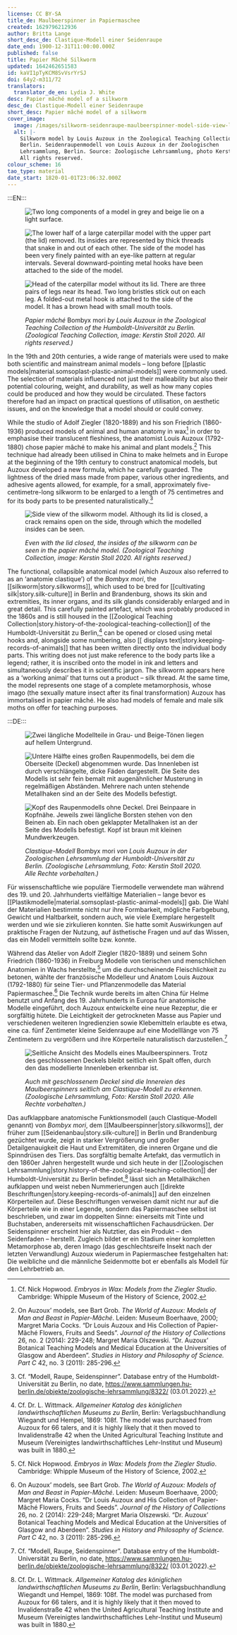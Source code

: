 ```yaml
---
license: CC BY-SA
title_de: Maulbeerspinner in Papiermaschee
created: 1629796212936
author: Britta Lange
short_desc_de: Clastique-Modell einer Seidenraupe
date_end: 1900-12-31T11:00:00.000Z
published: false
title: Papier Mâché Silkworm
updated: 1642462651583
id: kaVI1pTyKCM8SvVsrYrSJ
doi: 64y2-m311/72
translators:
  translator_de_en: Lydia J. White
desc: Papier mâché model of a silkworm
desc_de: Clastique-Modell einer Seidenraupe
short_desc: Papier mâché model of a silkworm
cover_image:
  image: /images/silkworm-seidenraupe-maulbeerspinner-model-side-view-louis-auzoux.jpeg
  alt: |-
    Silkworm model by Louis Auzoux in the Zoological Teaching Collection,
    Berlin. Seidenraupenmodell von Louis Auzoux in der Zoologischen
    Lehrsammlung, Berlin. Source: Zoologische Lehrsammlung, photo Kerstin Stoll.
    All rights reserved.
colour_scheme: 16
tao_type: material
date_start: 1820-01-01T23:06:32.000Z
---
```


:::EN:::

<figure>

<div class="series">

![Two long components of a model in grey and beige lie on a light surface.](/images/guests/silkworm-seidenraupe-maulbeerspinner-model-top-view-louis-auzoux.jpeg)

![The lower half of a large caterpillar model with the upper part (the lid) removed. Its insides are represented by thick threads that snake in and out of each other. The side of the model has been very finely painted with an eye-like pattern at regular intervals. Several downward-pointing metal hooks have been attached to the side of the model.](/images/guests/silkworm-seidenraupe-maulbeerspinner-model-opened-top-view-louis-auzoux.jpeg)

![Head of the caterpillar model without its lid. There are three pairs of legs near its head. Two long bristles stick out on each leg. A folded-out metal hook is attached to the side of the model. It has a brown head with small mouth tools.](/images/guests/silkworm-seidenraupe-maulbeerspinner-model-detail-louis-auzoux.jpeg)

</div>

<figcaption>

_Papier mâché_ Bombyx mori _by Louis Auzoux in the Zoological Teaching Collection of the Humboldt-Universität zu Berlin. (Zoological Teaching Collection, image: Kerstin Stoll 2020. All rights reserved.)_

</figcaption>

</figure>

In the 19th and 20th centuries, a wide range of materials were used to make both scientific and mainstream animal models – long before [[plastic models|material.somsoplast-plastic-animal-models]] were commonly used. The selection of materials influenced not just their malleability but also their potential colouring, weight, and durability, as well as how many copies could be produced and how they would be circulated. These factors therefore had an impact on practical questions of utilisation, on aesthetic issues, and on the knowledge that a model should or could convey.

While the studio of Adolf Ziegler (1820-1889) and his son Friedrich (1860-1936) produced models of animal and human anatomy in wax[^1] in order to emphasise their translucent fleshiness, the anatomist Louis Auzoux (1792-1880) chose papier mâché to make his animal and plant models.[^2] This technique had already been utilised in China to make helmets and in Europe at the beginning of the 19th century to construct anatomical models, but Auzoux developed a new formula, which he carefully guarded. The lightness of the dried mass made from paper, various other ingredients, and adhesive agents allowed, for example, for a small, approximately five-centimetre-long silkworm to be enlarged to a length of 75 centimetres and for its body parts to be presented naturalistically.[^3]

<figure>

![Side view of the silkworm model. Although its lid is closed, a crack remains open on the side, through which the modelled insides can be seen.](/images/guests/silkworm-seidenraupe-maulbeerspinner-model-side-view-louis-auzoux.jpeg)

<figcaption>

_Even with the lid closed, the insides of the silkworm can be seen in the papier mâché model. (Zoological Teaching Collection, image: Kerstin Stoll 2020. All rights reserved.)_

</figcaption>

</figure>

The functional, collapsible anatomical model (which Auzoux also referred to as an ‘anatomie clastique’) of the _Bombyx mori_, the [[silkworm|story.silkworms]], which used to be bred for [[cultivating silk|story.silk-culture]] in Berlin and Brandenburg, shows its skin and extremities, its inner organs, and its silk glands considerably enlarged and in great detail. This carefully painted artefact, which was probably produced in the 1860s and is still housed in the [[Zoological Teaching Collection|story.history-of-the-zoological-teaching-collection]] of the Humboldt-Universität zu Berlin,[^4] can be opened or closed using metal hooks and, alongside some numbering, also [[ displays text|story.keeping-records-of-animals]] that has been written directly onto the individual body parts. This writing does not just make reference to the body parts like a legend; rather, it is inscribed onto the model in ink and letters and simultaneously describes it in scientific jargon. The silkworm appears here as a ‘working animal’ that turns out a product – silk thread. At the same time, the model represents one stage of a complete metamorphosis, whose imago (the sexually mature insect after its final transformation) Auzoux has immortalised in papier mâché. He also had models of female and male silk moths on offer for teaching purposes.

[^1]: Cf. Nick Hopwood. _Embryos in Wax: Models from the Ziegler Studio_. Cambridge: Whipple Museum of the History of Science, 2002.

[^2]: On Auzoux’ models, see Bart Grob. _The World of Auzoux: Models of Man and Beast in Papier-Mâché_. Leiden: Museum Boerhaave, 2000; Margret Maria Cocks. “Dr Louis Auzoux and His Collection of Papier-Mâché Flowers, Fruits and Seeds”. _Journal of the History of Collections_ 26, no. 2 (2014): 229-248; Margret Maria Olszewski. “Dr. Auzoux’ Botanical Teaching Models and Medical Education at the Universities of Glasgow and Aberdeen”. _Studies in History and Philosophy of Science. Part C_ 42, no. 3 (2011): 285-296.

[^3]: Cf. “Modell, Raupe, Seidenspinner”. Database entry of the Humboldt-Universität zu Berlin, no date, https://www.sammlungen.hu-berlin.de/objekte/zoologische-lehrsammlung/8322/ (03.01.2022).


[^4]: Cf. Dr. L. Wittmack. _Allgemeiner Katalog des königlichen landwirthschaftlichen Museums zu Berlin_, Berlin: Verlagsbuchhandlung Wiegandt und Hempel, 1869: 108f. The model was purchased from Auzoux for 66 talers, and it is highly likely that it then moved to Invalidenstraße 42 when the United Agricultural Teaching Institute and Museum (Vereinigtes landwirthschaftliches Lehr-Institut und Museum) was built in 1880. 

:::DE:::

<figure>

<div class="series">

![Zwei längliche Modellteile in Grau- und Beige-Tönen liegen auf hellem Untergrund.](/images/guests/silkworm-seidenraupe-maulbeerspinner-model-top-view-louis-auzoux.jpeg)

![Untere Hälfte eines großen Raupenmodells, bei dem die Oberseite (Deckel) abgenommen wurde. Das Innenleben ist durch verschlängelte, dicke Fäden dargestellt. Die Seite des Modells ist sehr fein bemalt mit augenähnlicher Musterung in regelmäßigen Abständen. Mehrere nach unten stehende Metallhaken sind an der Seite des Modells befestigt.](/images/guests/silkworm-seidenraupe-maulbeerspinner-model-opened-top-view-louis-auzoux.jpeg)

![Kopf des Raupenmodells ohne Deckel. Drei Beinpaare in Kopfnähe. Jeweils zwei längliche Borsten stehen von den Beinen ab. Ein nach oben geklappter Metallhaken ist an der Seite des Modells befestigt. Kopf ist braun mit kleinen Mundwerkzeugen.](/images/guests/silkworm-seidenraupe-maulbeerspinner-model-detail-louis-auzoux.jpeg)

</div>

<figcaption>

_Clastique-Modell_ Bombyx mori _von Louis Auzoux in der Zoologischen Lehrsammlung der Humboldt-Universität zu Berlin. (Zoologische Lehrsammlung, Foto: Kerstin Stoll 2020. Alle Rechte vorbehalten.)_

</figcaption>

</figure>

Für wissenschaftliche wie populäre Tiermodelle verwendete man während des 19. und 20. Jahrhunderts vielfältige Materialien – lange bevor es [[Plastikmodelle|material.somsoplast-plastic-animal-models]] gab. Die Wahl der Materialien bestimmte nicht nur ihre Formbarkeit, mögliche Farbgebung, Gewicht und Haltbarkeit, sondern auch, wie viele Exemplare hergestellt werden und wie sie zirkulieren konnten. Sie hatte somit Auswirkungen auf praktische Fragen der Nutzung, auf ästhetische Fragen und auf das Wissen, das ein Modell vermitteln sollte bzw. konnte.

Während das Atelier von Adolf Ziegler (1820-1889) und seinem Sohn Friedrich (1860-1936) in Freiburg Modelle von tierischen und menschlichen Anatomien in Wachs herstellte,[^1] um die durchscheinende Fleischlichkeit zu betonen, wählte der französische Modelleur und Anatom Louis Auzoux (1792-1880) für seine Tier- und Pflanzenmodelle das Material Papiermaschee.[^2] Die Technik wurde bereits im alten China für Helme benutzt und Anfang des 19. Jahrhunderts in Europa für anatomische Modelle eingeführt, doch Auzoux entwickelte eine neue Rezeptur, die er sorgfältig hütete. Die Leichtigkeit der getrockneten Masse aus Papier und verschiedenen weiteren Ingredienzien sowie Klebemitteln erlaubte es etwa, eine ca. fünf Zentimeter kleine Seidenraupe auf eine Modelllänge von 75 Zentimetern zu vergrößern und ihre Körperteile naturalistisch darzustellen.[^3]

<figure>

![Seitliche Ansicht des Modells eines Maulbeerspinners. Trotz des geschlossenen Deckels bleibt seitlich ein Spalt offen, durch den das modellierte Innenleben erkennbar ist.](/images/guests/silkworm-seidenraupe-maulbeerspinner-model-side-view-louis-auzoux.jpeg)

<figcaption>

_Auch mit geschlossenem Deckel sind die Innereien des Maulbeerspinners seitlich am Clastique-Modell zu erkennen. (Zoologische Lehrsammlung, Foto: Kerstin Stoll 2020. Alle Rechte vorbehalten.)_

</figcaption>

</figure>

Das aufklappbare anatomische Funktionsmodell (auch Clastique-Modell genannt) von _Bombyx mori_, dem [[Maulbeerspinner|story.silkworms]], der früher zum [[Seidenanbau|story.silk-culture]] in Berlin und Brandenburg gezüchtet wurde, zeigt in starker Vergrößerung und großer Detailgenauigkeit die Haut und Extremitäten, die inneren Organe und die Spinndrüsen des Tiers. Das sorgfältig bemalte Artefakt, das vermutlich in den 1860er Jahren hergestellt wurde und sich heute in der [[Zoologischen Lehrsammlung|story.history-of-the-zoological-teaching-collection]] der Humboldt-Universität zu Berlin befindet,[^4] lässt sich an Metallhäkchen aufklappen und weist neben Nummerierungen auch [[direkte Beschriftungen|story.keeping-records-of-animals]] auf den einzelnen Körperteilen auf. Diese Beschriftungen verweisen damit nicht nur auf die Körperteile wie in einer Legende, sondern das Papiermaschee selbst ist beschrieben, und zwar im doppelten Sinne: einerseits mit Tinte und Buchstaben, andererseits mit wissenschaftlichen Fachausdrücken. Der Seidenspinner erscheint hier als Nutztier, das ein Produkt – den Seidenfaden – herstellt. Zugleich bildet er ein Stadium einer kompletten Metamorphose ab, deren Imago (das geschlechtsreife Insekt nach der letzten Verwandlung) Auzoux wiederum in Papiermaschee festgehalten hat: Die weibliche und die männliche Seidenmotte bot er ebenfalls als Modell für den Lehrbetrieb an.

[^1]: Vgl. Nick Hopwood. _Embryos in Wax: Models from the Ziegler Studio_. Cambridge: Whipple Museum of the History of Science, 2002.

[^2]: Zu Auzoux’ Modellen, vgl. Bart Grob. _The World of Auzoux: Models of Man and Beast in Papier-Mâché_. Leiden: Museum Boerhaave, 2000; Margret Maria Cocks. “Dr Louis Auzoux and His Collection of Papier-Mâché Flowers, Fruits and Seeds”. _Journal of the History of Collections_ 26, Nr. 2 (2014): 229-248; Margret Maria Olszewski. “Dr. Auzoux’ Botanical Teaching Models and Medical Education at the Universities of Glasgow and Aberdeen”. _Studies in History and Philosophy of Science. Part C_ 42, Nr. 3 (2011): 285-296.

[^3]: Vgl. “Modell, Raupe, Seidenspinner”. Datenbankeintrag der Humboldt-Universität zu Berlin, ohne Datum, https://www.sammlungen.hu-berlin.de/objekte/zoologische-lehrsammlung/8322/ (03.01.2022).

[^4]: Vgl. Dr. L. Wittmack. _Allgemeiner Katalog des königlichen landwirthschaftlichen Museums zu Berlin_. Berlin: Verlagsbuchhandlung Wiegandt und Hempel, 1869: 108f. Das Modell von Auzoux wurde für gut 66 Taler erworben und dann höchstwahrscheinlich mit dem Neubau des Vereinigten landwirthschaftlichen Lehr-Institut und Museum in Berlin 1880 in die Invalidenstraße 42 transferiert. 
